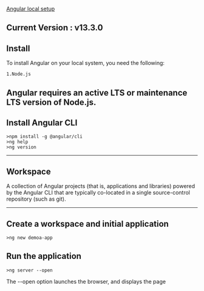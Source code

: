 [Angular local setup](https://angular.io/guide/setup-local)

## Current Version : v13.3.0

## Install

To install Angular on your local system, you need the following:

    1.Node.js

## Angular requires an active LTS or maintenance LTS version of Node.js.

## Install Angular CLI

    >npm install -g @angular/cli
    >ng help
    >ng version

---

## Workspace

A collection of Angular projects (that is, applications and libraries) powered by the Angular CLI
that are typically co-located in a single source-control repository (such as git).

---

## Create a workspace and initial application

```angular
>ng new demoa-app
```

## Run the application

```angular
>ng server --open
```

The --open option launches the browser, and displays the page
